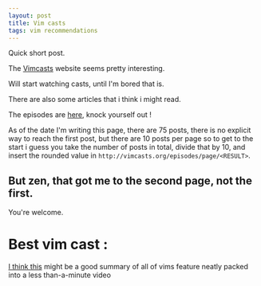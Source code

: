```yaml
---
layout: post
title: Vim casts
tags: vim recommendations
---
```


Quick short post.

The [Vimcasts](http://vimcasts.org/) website seems pretty interesting.

Will start watching casts, until I'm bored that is.

There are also some articles that i think i might read.

The episodes are [here](http://vimcasts.org/episodes/), knock yourself out !

As of the date I'm writing this page, there are 75 posts, there is no explicit way to reach the
first post, but there are 10 posts per page so to get to the start i guess you take the number of
posts in total, divide that by 10, and insert the rounded value in
``http://vimcasts.org/episodes/page/<RESULT>``.

## But zen, that got me to the second page, not the first.

You're welcome.


# Best vim cast :

[I think this](http://vimcasts.org/episodes/cleaning-up-with-vim/) might be a good summary of all of vims feature neatly packed into a less than-a-minute
video
